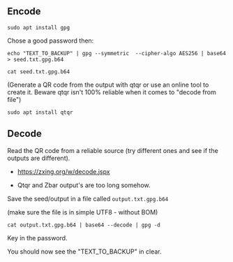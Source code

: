 ## Encode

	sudo apt install gpg

Chose a good password then:

	echo "TEXT_TO_BACKUP" | gpg --symmetric  --cipher-algo AES256 | base64 > seed.txt.gpg.b64

	cat seed.txt.gpg.b64

(Generate a QR code from the output with qtqr or use an online tool to create it. Beware qtqr isn't 100% reliable when it comes to "decode from file")

	sudo apt install qtqr


## Decode

Read the QR code from a reliable source (try different ones and see if the outputs are different).

- https://zxing.org/w/decode.jspx

- Qtqr and Zbar output's are too long somehow.

Save the seed/output in a file called `output.txt.gpg.b64`

(make sure the file is in simple UTF8 - without BOM)

	cat output.txt.gpg.b64 | base64 --decode | gpg -d

Key in the password.

You should now see the "TEXT_TO_BACKUP" in clear.

